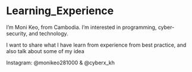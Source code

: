 # Learning_Experience

I’m Moni Keo, from Cambodia.
I’m interested in programming, cyber-security, and technology.

I want to share what I have learn from experience from best practice, and also talk about some of my idea

Instagram:         @monikeo281000     &     @cyberx_kh
